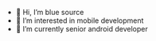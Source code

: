 - 👋 Hi, I’m blue source
- 👀 I’m interested in mobile development
- 🌱 I’m currently senior android developer


<!---
arash-mz/arash-mz is a ✨ special ✨ repository because its `README.md` (this file) appears on your GitHub profile.
You can click the Preview link to take a look at your changes.
--->
